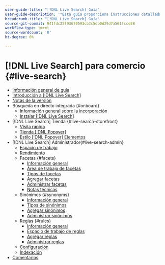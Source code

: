 ```yaml
---
user-guide-title: "[!DNL Live Search] Guía"
user-guide-description: '"Esta guía proporciona instrucciones detalladas para usar [!DNL Live Search] de Adobe Commerce".'
breadcrumb-title: "[!DNL Live Search] Guía"
source-git-commit: 941fdc25f93679593cb3c5db0d29d7a561fcce58
workflow-type: tm+mt
source-wordcount: '0'
ht-degree: 0%

---
```


# [!DNL Live Search] para comercio {#live-search}

- [Información general de guía](guide-overview.md)
- [Introducción a [!DNL Live Search]](overview.md)
- [Notas de la versión](release-notes.md)
- Búsqueda en directo integrada {#onboard}
   - [Información general sobre la incorporación](onboarding-overview.md)
   - [Instalar [!DNL Live Search]](install.md)
- [!DNL Live Search] Tienda {#live-search-storefront}
   - [Visita rápida](quick-tour.md)
   - [Tienda [!DNL Popover]](storefront-popover.md)
   - [Estilo [!DNL Popover] Elementos](storefront-popover-styling.md)
- [!DNL Live Search] Administrador{#live-search-admin}
   - [Espacio de trabajo](workspace.md)
   - [Rendimiento](performance.md)
   - Facetas {#facets}
      - [Información general](facets.md)
      - [Área de trabajo de facetas](faceting-workspace.md)
      - [Tipos de facetas](facets-type.md)
      - [Agregar facetas](facets-add.md)
      - [Administrar facetas](facets-manage.md)
      - [Notas técnicas](facet-technical-notes.md)
   - Sinónimos {#synonyms}
      - [Información general](synonyms.md)
      - [Tipos de sinónimos](synonyms-type.md)
      - [Agregar sinónimos](synonyms-add.md)
      - [Administrar sinónimos](synonyms-manage.md)
   - Reglas {#rules}
      - [Información general](rules.md)
      - [Espacio de trabajo de reglas](rules-workspace.md)
      - [Agregar reglas](rules-add.md)
      - [Administrar reglas](rules-manage.md)
   - [Configuración](settings.md)
   - [Indexación](indexing.md)
- [Comentarios](feedback.md)